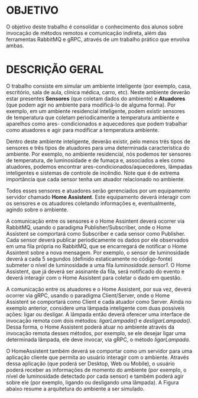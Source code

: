 # OBJETIVO

O objetivo deste trabalho é consolidar o conhecimento dos alunos sobre invocação de métodos remotos e comunicação indireta, além das ferramentas RabbitMQ e gRPC, através de um trabalho prático que envolva ambas.

# DESCRIÇÃO GERAL

O trabalho consiste em simular um ambiente inteligente (por exemplo, casa, escritório, sala de aula, clínica médica, carro, etc). Neste ambiente deverão estar presentes **Sensores** (que coletam dados do ambiente) e **Atuadores** (que podem agir no ambiente para modificá-lo de alguma forma). Por exemplo, em um ambiente residencial inteligente, podem existir sensores de temperatura que coletam periodicamente a temperatura ambiente e aparelhos como ares- condicionados e aquecedores que podem trabalhar como atuadores e agir para modificar a temperatura ambiente.

Dentro deste ambiente inteligente, deverão existir, pelo menos três tipos de sensores e três tipos de atuadores para uma determinada característica do ambiente. Por exemplo, no ambiente residencial, nós podemos ter sensores de temperatura, de luminosidade e de fumaça e, associados a eles como atuadores, podemos encontrar ares-condicionados/aquecedores, lâmpadas inteligentes e sistemas de controle de incêndio. Note que é de extrema importância que cada sensor tenha um atuador relacionado no ambiente.

Todos esses sensores e atuadores serão gerenciados por um equipamento servidor chamado **Home Assistent**. Este equipamento deverá interagir com os sensores e os atuadores coletando informações e, eventualmente, agindo sobre o ambiente.

A comunicação entre os sensores e o Home Assintent deverá ocorrer via RabbitMQ, usando o paradigma Publisher/Subscriber, onde o Home Assistent se comportará como Subscriber e cada sensor como Publisher. Cada sensor deverá publicar periodicamente os dados por ele observados em uma fila própria no RabbitMQ, que se encarregará de notificar o Home Assintent sobre a nova mensagem. Por exemplo, o sensor de luminosidade deverá a cada 5 segundos (definido estaticamente no código-fonte) submeter o nível de luminosidade a uma fila _luminosidade.sensor1_. O Home Assistent, que já deverá ser assinante da fila, será notificado do evento e deverá interagir com o Home Assistent para coletar o dado em questão.

A comunicação entre os atuadores e o Home Assistent, por sua vez, deverá ocorrer via gRPC, usando o paradigma Client/Server, onde o Home Assistent se comportará como Client e cada  atuador como Server. Ainda no exemplo anterior, considere uma lâmpada inteligente com duas possíveis ações: ligar ou desligar. A lâmpada então deverá oferecer uma interface de invocação remota com dois métodos: _ligarLampada()_ e _desligarLampada()_. Dessa forma, o Home Assistent poderá atuar no ambiente através da invocação remota desses métodos, por exemplo, se ele desejar ligar uma determinada lâmpada, ele deve invocar, via gRPC, o método _ligarLampada_.

O HomeAssistent também deverá se comportar como um servidor para uma aplicação cliente que permita ao usuário interagir com o ambiente. Através dessa aplicação (que poderá ser Desktop, Web ou Mobile), o usuário poderá receber as informações de momento do ambiente (por exemplo, o nível de luminosidade detectado por cada sensor) e também poderá agir sobre ele (por exemplo, ligando ou desligando uma lâmpada). A Figura abaixo resume a arquitetura do ambiente a ser simulado.